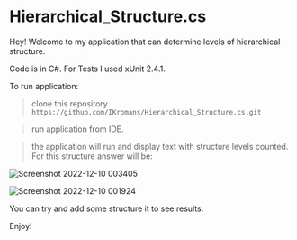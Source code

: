 # Hierarchical_Structure.cs

Hey! Welcome to my application that can determine levels of hierarchical structure.

Code is in C#. For Tests I used xUnit 2.4.1.

To run application:

> clone this repository `https://github.com/IKromans/Hierarchical_Structure.cs.git`

> run application from IDE.

> the application will run and display text with structure levels counted. For this structure answer will be:

![Screenshot 2022-12-10 003405](https://user-images.githubusercontent.com/66387211/206806428-f0d209a4-a587-457d-80fc-cc8d12bd85fb.jpg)

![Screenshot 2022-12-10 001924](https://user-images.githubusercontent.com/66387211/206804903-14420f71-d13d-4e87-abb7-5251ec1f6dc3.jpg)

You can try and add some structure it to see results.

Enjoy!
